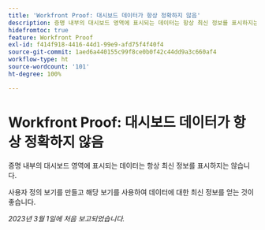 ```yaml
---
title: 'Workfront Proof: 대시보드 데이터가 항상 정확하지 않음'
description: 증명 내부의 대시보드 영역에 표시되는 데이터는 항상 최신 정보를 표시하지는 않습니다. 사용자 정의 보기를 만들고 해당 보기를 사용하여 데이터에 대한 최신 정보를 얻는 것이 좋습니다.
hidefromtoc: true
feature: Workfront Proof
exl-id: f414f918-4416-44d1-99e9-afd75f4f40f4
source-git-commit: 1aed6a440155c99f8ce0b0f42c44dd9a3c660af4
workflow-type: ht
source-wordcount: '101'
ht-degree: 100%

---
```


# Workfront Proof: 대시보드 데이터가 항상 정확하지 않음

증명 내부의 대시보드 영역에 표시되는 데이터는 항상 최신 정보를 표시하지는 않습니다.

사용자 정의 보기를 만들고 해당 보기를 사용하여 데이터에 대한 최신 정보를 얻는 것이 좋습니다.

_2023년 3월 1일에 처음 보고되었습니다._
